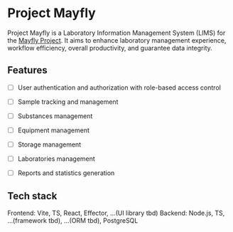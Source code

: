 # Project Mayfly

Project Mayfly is a Laboratory Information Management System (LIMS) for the [Mayfly Project](https://github.com/Quantori-Academy). It aims to enhance laboratory management experience, workflow efficiency, overall productivity, and guarantee data integrity.

## Features

- [ ] User authentication and authorization with role-based access control
- [ ] Sample tracking and management
- [ ] Substances management
- [ ] Equipment management
- [ ] Storage management
- [ ] Laboratories management
- [ ] Reports and statistics generation


## Tech stack
  Frontend: Vite, TS, React, Effector, ...(UI library tbd)
  Backend: Node.js, TS, ...(framework tbd), ...(ORM tbd), PostgreSQL
